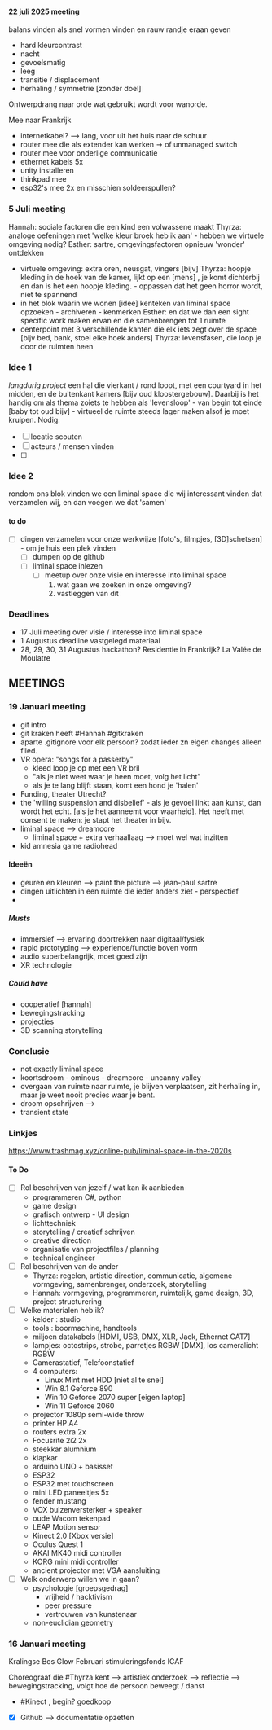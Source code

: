 #### 22 juli 2025 meeting
balans vinden als snel vormen vinden en rauw randje eraan geven 
- hard kleurcontrast
- nacht
- gevoelsmatig
- leeg
- transitie / displacement
- herhaling / symmetrie [zonder doel]

Ontwerpdrang naar orde wat gebruikt wordt voor wanorde.

Mee naar Frankrijk
- internetkabel? --> lang, voor uit het huis naar de schuur
- router mee die als extender kan werken -> of unmanaged switch
- router mee voor onderlige communicatie
- ethernet kabels 5x
- unity installeren
- thinkpad mee
- esp32's mee 2x en misschien soldeerspullen?
### 5 Juli meeting
Hannah: sociale factoren die een kind een volwassene maakt
Thyrza: analoge oefeningen met 'welke kleur broek heb ik aan' - hebben we virtuele omgeving nodig?
Esther: sartre, omgevingsfactoren opnieuw 'wonder' ontdekken
- virtuele omgeving: extra oren, neusgat, vingers [bijv]
Thyrza: hoopje kleding in de hoek van de kamer, lijkt op een [mens] , je komt dichterbij en dan is het een hoopje kleding. - oppassen dat het geen horror wordt, niet te spannend
- in het blok waarin we wonen [idee] kenteken van liminal space opzoeken - archiveren - kenmerken
Esther: en dat we dan een sight specific work maken ervan en die samenbrengen tot 1 ruimte
- centerpoint met 3 verschillende kanten die elk iets zegt over de space [bijv bed, bank, stoel elke hoek anders]
Thyrza: levensfasen, die loop je door de ruimten heen

### Idee 1
*langdurig project*
een hal die vierkant / rond loopt, met een courtyard in het midden, en de buitenkant kamers [bijv oud kloostergebouw]. Daarbij is het handig om als thema zoiets te hebben als 'levensloop' - van begin tot einde [baby tot oud bijv] - virtueel de ruimte steeds lager maken alsof je moet kruipen.
Nodig:
- [ ] locatie scouten
- [ ] acteurs / mensen vinden
- [ ] 
### Idee 2
rondom ons blok vinden we een liminal space die wij interessant vinden
dat verzamelen wij, en dan voegen we dat 'samen'
#### to do
- [ ] dingen verzamelen voor onze werkwijze [foto's, filmpjes, [3D]schetsen] - om je huis een plek vinden
	- [ ] dumpen op de github
	- [ ] liminal space inlezen
		- [ ] meetup over onze visie en interesse into liminal space
			1. wat gaan we zoeken in onze omgeving?
			2. vastleggen van dit

### Deadlines
- 17 Juli meeting over visie / interesse into liminal space
- 1 Augustus deadline vastgelegd materiaal
- 28, 29, 30, 31 Augustus hackathon? Residentie in Frankrijk? La Valée de Moulatre

## MEETINGS
### 19 Januari meeting
- git intro
- git kraken heeft #Hannah #gitkraken
- aparte .gitignore voor elk persoon? zodat ieder zn eigen changes alleen filed.
-  VR opera: "songs for a passerby"
	- kleed loop je op met een VR bril
	- "als je niet weet waar je heen moet, volg het licht"
	- als je te lang blijft staan, komt een hond je 'halen'
- Funding, theater Utrecht?
- the 'willing suspension and disbelief' - als je gevoel linkt aan kunst, dan wordt het echt. [als je het aanneemt voor waarheid]. Het heeft met consent te maken: je stapt het theater in bijv.
- liminal space --> dreamcore
	- liminal space + extra verhaallaag --> moet wel wat inzitten
- kid amnesia game radiohead
#### Ideeën
- geuren en kleuren --> paint the picture --> jean-paul sartre
- dingen uitlichten in een ruimte die ieder anders ziet - perspectief
- 
##### Musts
- immersief --> ervaring doortrekken naar digitaal/fysiek
- rapid prototyping --> experience/functie boven vorm
- audio superbelangrijk, moet goed zijn
- XR technologie
##### Could have
- cooperatief [hannah]
- bewegingstracking
- projecties
- 3D scanning storytelling

### Conclusie
- not exactly liminal space
- koortsdroom - ominous - dreamcore - uncanny valley
- overgaan van ruimte naar ruimte, je blijven verplaatsen, zit herhaling in, maar je weet nooit precies waar je bent.
- droom opschrijven --> 
- transient state

### Linkjes
https://www.trashmag.xyz/online-pub/liminal-space-in-the-2020s

#### To Do
- [ ] Rol beschrijven van jezelf / wat kan ik aanbieden
	- programmeren C#, python
	- game design
	- grafisch ontwerp - UI design 
	- lichttechniek
	- storytelling / creatief schrijven
	- creative direction
	- organisatie van projectfiles / planning
	- technical engineer
- [ ] Rol beschrijven van de ander
	- Thyrza: regelen, artistic direction, communicatie, algemene vormgeving, samenbrenger, onderzoek, storytelling
	- Hannah: vormgeving, programmeren, ruimtelijk, game design, 3D, project structurering
- [ ] Welke materialen heb ik?
	- kelder : studio
	- tools : boormachine, handtools
	- miljoen datakabels [HDMI, USB, DMX, XLR, Jack, Ethernet CAT7]
	- lampjes: octostrips, strobe, parretjes RGBW [DMX], los cameralicht RGBW
	- Camerastatief, Telefoonstatief
	- 4 computers:
		- Linux Mint met HDD [niet al te snel]
		- Win 8.1 Geforce 890
		- Win 10 Geforce 2070 super [eigen laptop]
		- Win 11 Geforce 2060
	- projector 1080p semi-wide throw
	- printer HP A4
	- routers extra 2x
	- Focusrite 2i2 2x
	- steekkar alumnium
	- klapkar
	- arduino UNO + basisset
	- ESP32
	- ESP32 met touchscreen
	- mini LED paneeltjes 5x
	- fender mustang
	- VOX buizenversterker + speaker
	- oude Wacom tekenpad 
	- LEAP Motion sensor
	- Kinect 2.0 [Xbox versie]
	- Oculus Quest 1
	- AKAI MK40 midi controller
	- KORG mini midi controller
	- ancient projector met VGA aansluiting
- [ ] Welk onderwerp willen we in gaan?
	- psychologie [groepsgedrag]
		- vrijheid / hacktivism
		- peer pressure
		- vertrouwen van kunstenaar 
	- non-euclidian geometry

### 16 Januari meeting
Kralingse Bos
Glow
Februari stimuleringsfonds
ICAF 

Choreograaf die #Thyrza kent --> artistiek onderzoek --> reflectie --> bewegingstracking, volgt hoe de persoon beweegt / danst
- #Kinect , begin? goedkoop

- [x] Github --> documentatie opzetten


